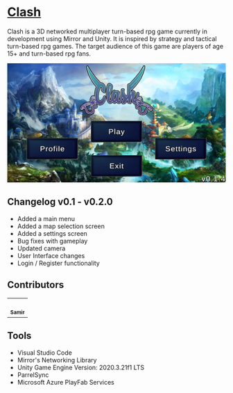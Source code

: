 # <a href="https://clash-game.wixsite.com/">Clash</a>

Clash is a 3D networked multiplayer turn-based rpg game currently in development using Mirror and Unity. It is inspired by strategy and tactical turn-based rpg games. The target audience of this game are players of age 15+ and turn-based rpg fans.

![clash-main-menu](/Assets/Textures/MapPreview/MainMenuPreview.png)

## Changelog v0.1 - v0.2.0
- Added a main menu
- Added a map selection screen
- Added a settings screen
- Bug fixes with gameplay
- Updated camera
- User Interface changes
- Login / Register functionality

## Contributors
<table>
  <tr>
    <td align="center"><a href="https://github.com/Sam772"><img src="https://avatars.githubusercontent.com/u/78389553?v=4" width="100px;" alt=""/><br /><sub><b>Samir</b></sub></a><br /></td>
  </tr>
</table>

## Tools
- Visual Studio Code
- Mirror's Networking Library
- Unity Game Engine Version: 2020.3.21f1 LTS
- ParrelSync
- Microsoft Azure PlayFab Services
